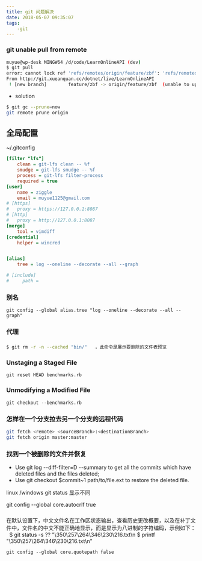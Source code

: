 ```yaml
---
title: git 问题解决
date: 2018-05-07 09:35:07
tags:
    -git
---
```


### git unable pull from remote 
```sh
muyue@wp-desk MINGW64 /d/code/LearnOnlineAPI (dev)
$ git pull
error: cannot lock ref 'refs/remotes/origin/feature/zbf': 'refs/remotes/origin/feature/zbf/Notice' exists; cannot create 'refs/remotes/origin/feature/zbf'
From http://git.xueanquan.cc/dotnet/live/LearnOnlineAPI
 ! [new branch]        feature/zbf -> origin/feature/zbf  (unable to update local ref)
```

- solution
```sh
$ git gc --prune=now
git remote prune origin
```
## 全局配置
~/.gitconfig
```ini
[filter "lfs"]
	clean = git-lfs clean -- %f
	smudge = git-lfs smudge -- %f
	process = git-lfs filter-process
	required = true
[user]
	name = ziggle
	email = muyue1125@gmail.com
# [https]
# 	proxy = https://127.0.0.1:8087
# [http]
# 	proxy = http://127.0.0.1:8087
[merge]
	tool = vimdiff
[credential]
	helper = wincred


[alias]
	tree = log --oneline --decorate --all --graph

# [include]
#     path = 

```

### 别名 

```
git config --global alias.tree "log --oneline --decorate --all --graph"
```



### 代理



### 
```sh
$ git rm -r -n --cached "bin/"   ，此命令是展示要删除的文件表预览
```

### Unstaging a Staged File

```git
git reset HEAD benchmarks.rb
```

### Unmodifying a Modified File

```git
git checkout --benchmarks.rb
```
### 怎样在一个分支拉去另一个分支的远程代码

```sh
git fetch <remote> <sourceBranch>:<destinationBranch>
git fetch origin master:master
```



### 找到一个被删除的文件并恢复

- Use git log --diff-filter=D --summary to get all the commits which have deleted files and the files deleted;
- Use git checkout $commit~1 path/to/file.ext to restore the deleted file.


linux /windows git status 显示不同

git config --global core.autocrlf true


### 
在默认设置下，中文文件名在工作区状态输出，查看历史更改概要，以及在补丁文件中，文件名的中文不能正确地显示，而是显示为八进制的字符编码，示例如下：
  $ git status -s
  ?? "\350\257\264\346\230\216.txt\n
   $ printf "\350\257\264\346\230\216.txt\n"

```
git config --global core.quotepath false
```